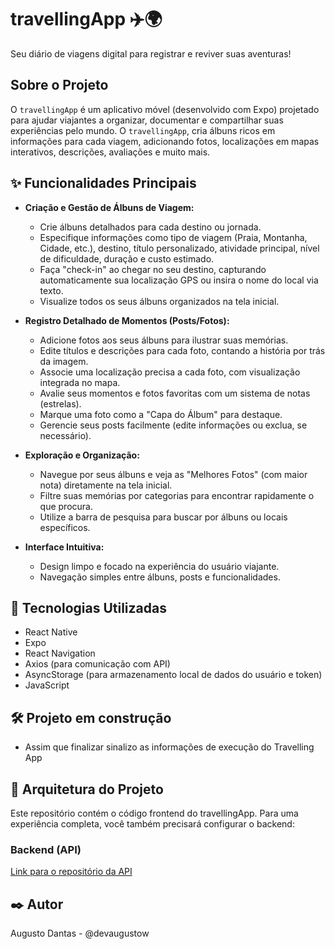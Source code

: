 # travellingApp ✈️🌍

Seu diário de viagens digital para registrar e reviver suas aventuras!

## Sobre o Projeto

O `travellingApp` é um aplicativo móvel (desenvolvido com Expo) projetado para ajudar viajantes a organizar, documentar e compartilhar suas experiências pelo mundo. O `travellingApp`, cria álbuns ricos em informações para cada viagem, adicionando fotos, localizações em mapas interativos, descrições, avaliações e muito mais. 

## ✨ Funcionalidades Principais

*   **Criação e Gestão de Álbuns de Viagem:**
    *   Crie álbuns detalhados para cada destino ou jornada.
    *   Especifique informações como tipo de viagem (Praia, Montanha, Cidade, etc.), destino, título personalizado, atividade principal, nível de dificuldade, duração e custo estimado.
    *   Faça "check-in" ao chegar no seu destino, capturando automaticamente sua localização GPS ou insira o nome do local via texto.
    *   Visualize todos os seus álbuns organizados na tela inicial.

*   **Registro Detalhado de Momentos (Posts/Fotos):**
    *   Adicione fotos aos seus álbuns para ilustrar suas memórias.
    *   Edite títulos e descrições para cada foto, contando a história por trás da imagem.
    *   Associe uma localização precisa a cada foto, com visualização integrada no mapa.
    *   Avalie seus momentos e fotos favoritas com um sistema de notas (estrelas).
    *   Marque uma foto como a "Capa do Álbum" para destaque.
    *   Gerencie seus posts facilmente (edite informações ou exclua, se necessário).

*   **Exploração e Organização:**
    *   Navegue por seus álbuns e veja as "Melhores Fotos" (com maior nota) diretamente na tela inicial.
    *   Filtre suas memórias por categorias para encontrar rapidamente o que procura.
    *   Utilize a barra de pesquisa para buscar por álbuns ou locais específicos.

*   **Interface Intuitiva:**
    *   Design limpo e focado na experiência do usuário viajante.
    *   Navegação simples entre álbuns, posts e funcionalidades.

## 🚀 Tecnologias Utilizadas

*   React Native
*   Expo
*   React Navigation
*   Axios (para comunicação com API)
*   AsyncStorage (para armazenamento local de dados do usuário e token)
*   JavaScript

##  🛠 Projeto em construção

* Assim que finalizar sinalizo as informações de execução do Travelling App

## 🔗 Arquitetura do Projeto

Este repositório contém o código frontend do travellingApp. Para uma experiência completa, você também precisará configurar o backend:

### Backend (API)

[Link para o repositório da API](https://github.com/devAugustoW/travelling-api)

## ✒️ Autor
Augusto Dantas - @devaugustow